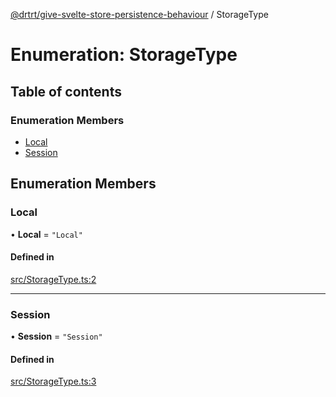 [@drtrt/give-svelte-store-persistence-behaviour](../README.md) / StorageType

# Enumeration: StorageType

## Table of contents

### Enumeration Members

- [Local](StorageType.md#local)
- [Session](StorageType.md#session)

## Enumeration Members

### Local

• **Local** = ``"Local"``

#### Defined in

[src/StorageType.ts:2](https://github.com/drtrt-org/give-svelte-store-persistence-behaviour/blob/4aab5dc/src/StorageType.ts#L2)

___

### Session

• **Session** = ``"Session"``

#### Defined in

[src/StorageType.ts:3](https://github.com/drtrt-org/give-svelte-store-persistence-behaviour/blob/4aab5dc/src/StorageType.ts#L3)
